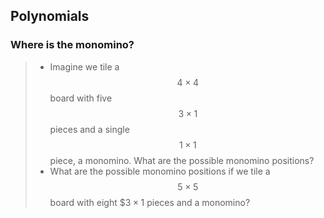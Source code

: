 ## Polynomials

### Where is the monomino?
    
> * Imagine we tile a $$4 \times 4$$ board with five $$3 \times 1$$ pieces and a single $$1 \times 1$$ piece, a monomino. What are the possible monomino positions?
> * What are the possible monomino positions if we tile a $$5 \times 5$$ board with eight $$3 \times 1$ pieces and a monomino?

